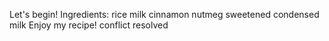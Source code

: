 Let's begin!
Ingredients:
rice
milk
cinnamon
nutmeg
sweetened condensed milk
Enjoy my recipe!
conflict resolved
